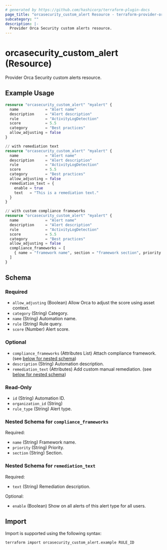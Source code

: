 ```yaml
---
# generated by https://github.com/hashicorp/terraform-plugin-docs
page_title: "orcasecurity_custom_alert Resource - terraform-provider-orcasecurity"
subcategory: ""
description: |-
  Provider Orca Security custom alerts resource.
---
```


# orcasecurity_custom_alert (Resource)

Provider Orca Security custom alerts resource.

## Example Usage

```terraform
resource "orcasecurity_custom_alert" "myalert" {
  name            = "Alert name"
  description     = "Alert description"
  rule            = "ActivityLogDetection"
  score           = 5.5
  category        = "Best practices"
  allow_adjusting = false
}

// with remediation text
resource "orcasecurity_custom_alert" "myalert" {
  name            = "Alert name"
  description     = "Alert description"
  rule            = "ActivityLogDetection"
  score           = 5.5
  category        = "Best practices"
  allow_adjusting = false
  remediation_text = {
    enable = true
    text   = "This is a remediation text."
  }
}

// with custom compliance frameworks
resource "orcasecurity_custom_alert" "myalert" {
  name            = "Alert name"
  description     = "Alert description"
  rule            = "ActivityLogDetection"
  score           = 5.5
  category        = "Best practices"
  allow_adjusting = false
  compliance_frameworks = [
    { name = "framework name", section = "framework section", priority = "low" }
  ]
}
```

<!-- schema generated by tfplugindocs -->
## Schema

### Required

- `allow_adjusting` (Boolean) Allow Orca to adjust the score using asset context.
- `category` (String) Category.
- `name` (String) Automation name.
- `rule` (String) Rule query.
- `score` (Number) Alert score.

### Optional

- `compliance_frameworks` (Attributes List) Attach compliance framework. (see [below for nested schema](#nestedatt--compliance_frameworks))
- `description` (String) Automation description.
- `remediation_text` (Attributes) Add custom manual remediation. (see [below for nested schema](#nestedatt--remediation_text))

### Read-Only

- `id` (String) Automation ID.
- `organization_id` (String)
- `rule_type` (String) Alert type.

<a id="nestedatt--compliance_frameworks"></a>
### Nested Schema for `compliance_frameworks`

Required:

- `name` (String) Framework name.
- `priority` (String) Priority.
- `section` (String) Section.


<a id="nestedatt--remediation_text"></a>
### Nested Schema for `remediation_text`

Required:

- `text` (String) Remediation description.

Optional:

- `enable` (Boolean) Show on all alerts of this alert type for all users.

## Import

Import is supported using the following syntax:

```shell
terraform import orcasecurity_custom_alert.example RULE_ID
```
